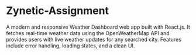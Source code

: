 # Zynetic-Assignment
A modern and responsive Weather Dashboard web app built with React.js. It fetches real-time weather data using the OpenWeatherMap API and provides users with live weather updates for any searched city. Features include error handling, loading states, and a clean UI.
